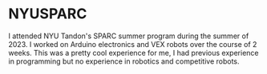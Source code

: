 # NYUSPARC
I attended NYU Tandon's SPARC summer program during the summer of 2023. I worked on Arduino electronics and VEX robots over the course of 2 weeks.
This was a pretty cool experience for me, I had previous experience in programming but no experience in robotics and competitive robots.
